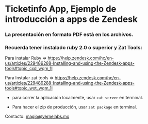 # Ticketinfo App, Ejemplo de introducción a apps de Zendesk

### La presentación en formato PDF está en los archivos.

### Recuerda tener instalado ruby 2.0 o superior y Zat Tools:

Para instalar Ruby => https://help.zendesk.com/hc/en-us/articles/229489288-Installing-and-using-the-Zendesk-apps-tools#topic_cxd_wqm_1l

Para Instalar zat tools => https://help.zendesk.com/hc/en-us/articles/229489288-Installing-and-using-the-Zendesk-apps-tools#topic_wxt_wqm_1l

* para correr la aplicación localmente, usar ```zat server``` en terminal.

* Para hacer el zip de producción, usar ```zat package``` en terminal.

Contacto: magio@vernelabs.mx
